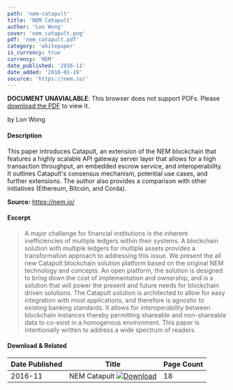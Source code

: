 ```yaml
---
path: 'nem-catapult'
title: 'NEM Catapult'
author: 'Lon Wong'
cover: 'nem_catapult.png'
pdf: 'nem_catapult.pdf'
category: 'whitepaper'
is_currency: true
currency: 'NEM'
date_published: '2016-11'
date_added: '2018-01-19'
socurce: 'https://nem.io/'
---
```


<object class="pdf_embed" data="/pdf/nem_catapult.pdf" type="application/pdf" width="100%" height="100%">
   <p><b>DOCUMENT UNAVIALABLE</b>: This browser does not support PDFs. Please <a href="/pdf/nem_catapult.pdf">download the PDF</a> to view it.</p>
</object>

by Lon Wong

#### Description
This paper introduces Catapult, an extension of the NEM blockchain that features a highly scalable API gateway server layer that allows for a high transaction throughput, an embedded escrow service, and interoperability. It outlines Catapult's consensus mechanism, potential use cases, and further extensions. The author also provides a comparison with other initiatives (Ethereum, Bitcoin, and Corda).

**Source:** https://nem.io/

#### Excerpt
> A major challenge for financial institutions is the inherent inefficiencies of multiple ledgers within their systems. A blockchain solution with multiple ledgers for multiple assets provides a transformation approach to addressing this issue. We present the all new Catapult blockchain solution platform based on the original NEM technology and concepts. An open platform, the solution is designed to bring down the cost of implementation and ownership, and is a solution that will power the present and future needs for blockchain driven solutions. The Catapult solution is architected to allow for easy integration with most applications, and therefore is agnostic to existing banking standards. It allows for interoperability between blockchain instances thereby permitting shareable and non-shareable data to co-exist in a homogenous environment. This paper is intentionally written to address a wide spectrum of readers.

#### Download & Related
Date Published | Title                                                                          | Page Count
---------------|--------------------------------------------------------------------------------|------------
2016-11        | NEM Catapult [![Download](/assets/download_cloud.svg)](/pdf/nem_catapult.pdf)  | 18
